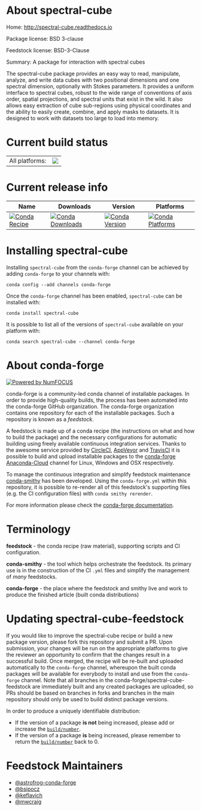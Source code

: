 About spectral-cube
===================

Home: http://spectral-cube.readthedocs.io

Package license: BSD 3-clause

Feedstock license: BSD-3-Clause

Summary: A package for interaction with spectral cubes

The spectral-cube package provides an easy way to read, manipulate,
analyze, and write data cubes with two positional dimensions and one
spectral dimension, optionally with Stokes parameters. It provides  a
uniform interface to spectral cubes, robust to the wide range of
conventions of axis order, spatial projections, and spectral units that
exist in the wild. It also allows easy extraction of cube sub-regions
using physical coordinates and the ability to easily create, combine, and
apply masks to datasets. It is designed to work with datasets too large to
load into memory.


Current build status
====================


<table><tr><td>All platforms:</td>
    <td>
      <a href="https://dev.azure.com/conda-forge/feedstock-builds/_build/latest?definitionId=3545&branchName=master">
        <img src="https://dev.azure.com/conda-forge/feedstock-builds/_apis/build/status/spectral-cube-feedstock?branchName=master">
      </a>
    </td>
  </tr>
</table>

Current release info
====================

| Name | Downloads | Version | Platforms |
| --- | --- | --- | --- |
| [![Conda Recipe](https://img.shields.io/badge/recipe-spectral--cube-green.svg)](https://anaconda.org/conda-forge/spectral-cube) | [![Conda Downloads](https://img.shields.io/conda/dn/conda-forge/spectral-cube.svg)](https://anaconda.org/conda-forge/spectral-cube) | [![Conda Version](https://img.shields.io/conda/vn/conda-forge/spectral-cube.svg)](https://anaconda.org/conda-forge/spectral-cube) | [![Conda Platforms](https://img.shields.io/conda/pn/conda-forge/spectral-cube.svg)](https://anaconda.org/conda-forge/spectral-cube) |

Installing spectral-cube
========================

Installing `spectral-cube` from the `conda-forge` channel can be achieved by adding `conda-forge` to your channels with:

```
conda config --add channels conda-forge
```

Once the `conda-forge` channel has been enabled, `spectral-cube` can be installed with:

```
conda install spectral-cube
```

It is possible to list all of the versions of `spectral-cube` available on your platform with:

```
conda search spectral-cube --channel conda-forge
```


About conda-forge
=================

[![Powered by NumFOCUS](https://img.shields.io/badge/powered%20by-NumFOCUS-orange.svg?style=flat&colorA=E1523D&colorB=007D8A)](http://numfocus.org)

conda-forge is a community-led conda channel of installable packages.
In order to provide high-quality builds, the process has been automated into the
conda-forge GitHub organization. The conda-forge organization contains one repository
for each of the installable packages. Such a repository is known as a *feedstock*.

A feedstock is made up of a conda recipe (the instructions on what and how to build
the package) and the necessary configurations for automatic building using freely
available continuous integration services. Thanks to the awesome service provided by
[CircleCI](https://circleci.com/), [AppVeyor](https://www.appveyor.com/)
and [TravisCI](https://travis-ci.com/) it is possible to build and upload installable
packages to the [conda-forge](https://anaconda.org/conda-forge)
[Anaconda-Cloud](https://anaconda.org/) channel for Linux, Windows and OSX respectively.

To manage the continuous integration and simplify feedstock maintenance
[conda-smithy](https://github.com/conda-forge/conda-smithy) has been developed.
Using the ``conda-forge.yml`` within this repository, it is possible to re-render all of
this feedstock's supporting files (e.g. the CI configuration files) with ``conda smithy rerender``.

For more information please check the [conda-forge documentation](https://conda-forge.org/docs/).

Terminology
===========

**feedstock** - the conda recipe (raw material), supporting scripts and CI configuration.

**conda-smithy** - the tool which helps orchestrate the feedstock.
                   Its primary use is in the construction of the CI ``.yml`` files
                   and simplify the management of *many* feedstocks.

**conda-forge** - the place where the feedstock and smithy live and work to
                  produce the finished article (built conda distributions)


Updating spectral-cube-feedstock
================================

If you would like to improve the spectral-cube recipe or build a new
package version, please fork this repository and submit a PR. Upon submission,
your changes will be run on the appropriate platforms to give the reviewer an
opportunity to confirm that the changes result in a successful build. Once
merged, the recipe will be re-built and uploaded automatically to the
`conda-forge` channel, whereupon the built conda packages will be available for
everybody to install and use from the `conda-forge` channel.
Note that all branches in the conda-forge/spectral-cube-feedstock are
immediately built and any created packages are uploaded, so PRs should be based
on branches in forks and branches in the main repository should only be used to
build distinct package versions.

In order to produce a uniquely identifiable distribution:
 * If the version of a package **is not** being increased, please add or increase
   the [``build/number``](https://conda.io/docs/user-guide/tasks/build-packages/define-metadata.html#build-number-and-string).
 * If the version of a package **is** being increased, please remember to return
   the [``build/number``](https://conda.io/docs/user-guide/tasks/build-packages/define-metadata.html#build-number-and-string)
   back to 0.

Feedstock Maintainers
=====================

* [@astrofrog-conda-forge](https://github.com/astrofrog-conda-forge/)
* [@bsipocz](https://github.com/bsipocz/)
* [@keflavich](https://github.com/keflavich/)
* [@mwcraig](https://github.com/mwcraig/)

